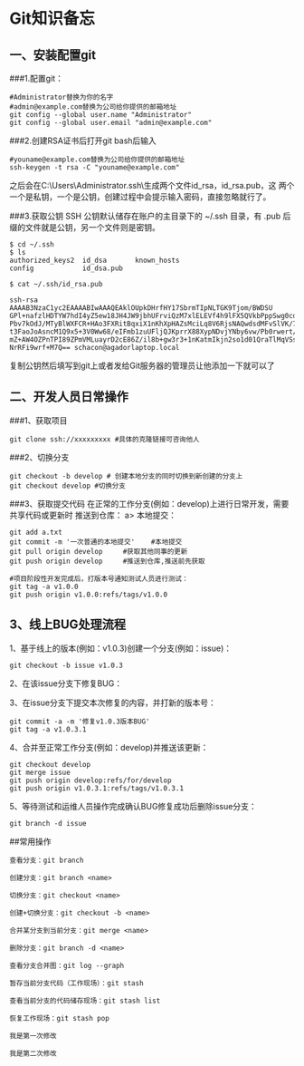 # Git知识备忘

## 一、安装配置git

###1.配置git：

```
#Administrator替换为你的名字
#admin@example.com替换为公司给你提供的邮箱地址
git config --global user.name "Administrator"
git config --global user.email "admin@example.com"
```
###2.创建RSA证书后打开git bash后输入

```
#youname@example.com替换为公司给你提供的邮箱地址
ssh-keygen -t rsa -C "youname@example.com"
```
之后会在C:\Users\Administrator.ssh\生成两个文件id_rsa，id_rsa.pub，这
两个一个是私钥，一个是公钥，创建过程中会提示输入密码，直接忽略就行了。

###3.获取公钥
SSH 公钥默认储存在账户的主目录下的 ~/.ssh 目录，有 .pub 后缀的文件就是公钥，另一个文件则是密钥。
```
$ cd ~/.ssh
$ ls
authorized_keys2  id_dsa       known_hosts
config            id_dsa.pub

$ cat ~/.ssh/id_rsa.pub

ssh-rsa AAAAB3NzaC1yc2EAAAABIwAAAQEAklOUpkDHrfHY17SbrmTIpNLTGK9Tjom/BWDSU
GPl+nafzlHDTYW7hdI4yZ5ew18JH4JW9jbhUFrviQzM7xlELEVf4h9lFX5QVkbPppSwg0cda3
Pbv7kOdJ/MTyBlWXFCR+HAo3FXRitBqxiX1nKhXpHAZsMciLq8V6RjsNAQwdsdMFvSlVK/7XA
t3FaoJoAsncM1Q9x5+3V0Ww68/eIFmb1zuUFljQJKprrX88XypNDvjYNby6vw/Pb0rwert/En
mZ+AW4OZPnTPI89ZPmVMLuayrD2cE86Z/il8b+gw3r3+1nKatmIkjn2so1d01QraTlMqVSsbx
NrRFi9wrf+M7Q== schacon@agadorlaptop.local
```

复制公钥然后填写到git上或者发给Git服务器的管理员让他添加一下就可以了

## 二、开发人员日常操作

###1、获取项目

```
git clone ssh://xxxxxxxxx #具体的克隆链接可咨询他人
```

###2、切换分支

```
git checkout -b develop # 创建本地分支的同时切换到新创建的分支上
git checkout develop #切换分支
```
###3、获取提交代码
在正常的工作分支(例如：develop)上进行日常开发，需要共享代码或更新时
   推送到仓库： a> 本地提交：

```
git add a.txt
git commit -m '⼀次普通的本地提交'    #本地提交
git pull origin develop     #获取其他同事的更新
git push origin develop     #推送到仓库,推送前先获取

#项⽬阶段性开发完成后，打版本号通知测试⼈员进⾏测试：
git tag -a v1.0.0
git push origin v1.0.0:refs/tags/v1.0.0
```

## 3、线上BUG处理流程

1、基于线上的版本(例如：v1.0.3)创建⼀个分支(例如：issue)：

```
git checkout -b issue v1.0.3

```
2、在该issue分⽀下修复BUG：

3、在issue分⽀下提交本次修复的内容，并打新的版本号：
```
git commit -a -m '修复v1.0.3版本BUG'
git tag -a v1.0.3.1
```

4、合并⾄正常⼯作分⽀(例如：develop)并推送该更新：

```
git checkout develop
git merge issue
git push origin develop:refs/for/develop
git push origin v1.0.3.1:refs/tags/v1.0.3.1
```

5、等待测试和运维⼈员操作完成确认BUG修复成功后删除issue分支：
```
git branch -d issue
```

##常用操作

```
查看分支：git branch

创建分支：git branch <name>

切换分支：git checkout <name>

创建+切换分支：git checkout -b <name>

合并某分支到当前分支：git merge <name>

删除分支：git branch -d <name>

查看分支合并图：git log --graph

暂存当前分支代码（工作现场）：git stash 

查看当前分支的代码储存现场：git stash list

恢复工作现场：git stash pop

我是第一次修改

我是第二次修改

```


